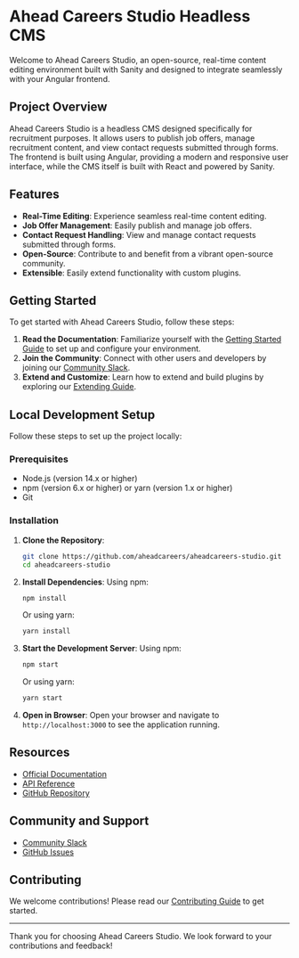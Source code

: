 # Ahead Careers Studio Headless CMS

Welcome to Ahead Careers Studio, an open-source, real-time content editing environment built with Sanity and designed to integrate seamlessly with your Angular frontend.

## Project Overview

Ahead Careers Studio is a headless CMS designed specifically for recruitment purposes. It allows users to publish job offers, manage recruitment content, and view contact requests submitted through forms. The frontend is built using Angular, providing a modern and responsive user interface, while the CMS itself is built with React and powered by Sanity.

## Features

- **Real-Time Editing**: Experience seamless real-time content editing.
- **Job Offer Management**: Easily publish and manage job offers.
- **Contact Request Handling**: View and manage contact requests submitted through forms.
- **Open-Source**: Contribute to and benefit from a vibrant open-source community.
- **Extensible**: Easily extend functionality with custom plugins.

## Getting Started

To get started with Ahead Careers Studio, follow these steps:

1. **Read the Documentation**: Familiarize yourself with the [Getting Started Guide](https://www.aheadcareers.io/docs/introduction/getting-started?utm_source=readme) to set up and configure your environment.
2. **Join the Community**: Connect with other users and developers by joining our [Community Slack](https://slack.aheadcareers.io/?utm_source=readme).
3. **Extend and Customize**: Learn how to extend and build plugins by exploring our [Extending Guide](https://www.aheadcareers.io/docs/content-studio/extending?utm_source=readme).

## Local Development Setup

Follow these steps to set up the project locally:

### Prerequisites

- Node.js (version 14.x or higher)
- npm (version 6.x or higher) or yarn (version 1.x or higher)
- Git

### Installation

1. **Clone the Repository**:

   ```sh
   git clone https://github.com/aheadcareers/aheadcareers-studio.git
   cd aheadcareers-studio
   ```

2. **Install Dependencies**:
   Using npm:

   ```sh
   npm install
   ```

   Or using yarn:

   ```sh
   yarn install
   ```

3. **Start the Development Server**:
   Using npm:

   ```sh
   npm start
   ```

   Or using yarn:

   ```sh
   yarn start
   ```

4. **Open in Browser**:
   Open your browser and navigate to `http://localhost:3000` to see the application running.

## Resources

- [Official Documentation](https://www.aheadcareers.io/docs?utm_source=readme)
- [API Reference](https://www.aheadcareers.io/docs/api?utm_source=readme)
- [GitHub Repository](https://github.com/aheadcareers/aheadcareers-studio)

## Community and Support

- [Community Slack](https://slack.aheadcareers.io/?utm_source=readme)
- [GitHub Issues](https://github.com/aheadcareers/aheadcareers-studio/issues)

## Contributing

We welcome contributions! Please read our [Contributing Guide](https://www.aheadcareers.io/docs/contributing?utm_source=readme) to get started.

---

Thank you for choosing Ahead Careers Studio. We look forward to your contributions and feedback!
